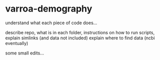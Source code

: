 # varroa-demography

understand what each piece of code does...

describe repo, what is in each folder, instructions on how to run scripts, explain simlinks (and data not included)
explain where to find data (ncbi eventually)

some small edits...

